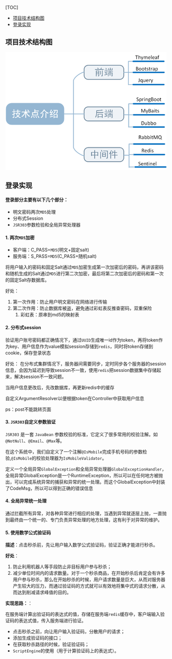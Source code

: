 [TOC]

- [项目技术结构图](#项目技术结构图)
- [登录实现](#登录实现)

## **项目技术结构图**

<img src="assets/技术栈.png" style="zoom:80%;" />

## 登录实现

#### **登录部分主要有以下几个部分：**

- 明文密码两次`MD5`处理
- 分布式Session
- `JSR303`参数检验和全局异常处理器

#### 1. 两次`MD5`加密

- 客户端：C_PASS=`MD5`(明文+固定salt)
- 服务端：S_PASS=`MD5`(C_PASS+随机salt)

将用户输入的密码和固定Salt通过`MD5`加密生成第一次加密后的密码，再讲该密码和随机生成的Salt通过`MD5`进行第二次加密，最后将第二次加密后的密码和第一次的固定Salt存数据库。

好处：

1. 第一次作用：防止用户明文密码在网络进行传输
2. 第二次作用：防止数据库被盗，避免通过彩虹表反推查密码，双重保险
   1. 彩虹表：原串到md5的映射表

#### 2. 分布式session

验证用户账号密码都正确情况下，通过`UUID`生成唯一id作为token，再将token作为key、用户信息作为value模拟session存储到`redis`，同时将token存储到cookie，保存登录状态

好处： 在分布式集群情况下，服务器间需要同步，定时同步各个服务器的session信息，会因为延迟到导致session不一致，使用`redis`把session数据集中存储起来，解决session不一致问题。

当用户信息更改后，先改数据库，再更新redis中的缓存

自定义ArgumentResolver以便根据token在Controller中获取用户信息

ps：post不能跳转页面

#### 3. `JSR303`自定义参数验证

`JSR303` 是一套 `JavaBean` 参数校验的标准，它定义了很多常用的校验注解。如`@NotNull`、`@Email`、`@Max`等。

在这个系统中，我们自定义了一个注解`@IsMobile`完成手机号码的参数检验,`@IsMobile`的校验处理器为`IsMobileValidator`。

定义一个全局异常`GlobalException`和全局异常处理器`GlobalExceptionHandler`，全局异常GlobalException是一个RuntimeException，所以可以在任何地方被抛出，可以完成系统异常的捕获和异常的统一处理。而这个GlobalException中封装了CodeMsg，所以可以得到正确的错误信息

#### 4. 全局异常统一处理

通过拦截所有异常，对各种异常进行相应的处理，当遇到异常就逐层上抛，一直抛到最终由一个统一的、专门负责异常处理的地方处理，这有利于对异常的维护。

#### 5. 使用数学公式验证码

**描述**：点击秒杀前，先让用户输入数学公式验证码，验证正确才能进行秒杀。

**好处**：

1. 防止利用机器人等手段防止非目标用户参与秒杀；
2. 减少单位时间内的请求数量。对于一个秒杀商品，在开始秒杀后肯定会有许多用户参与秒杀，那么在开始秒杀的时候，用户请求数量是巨大，从而对服务器产生较大的压力，而通过验证码的方式就可以有效地将集中式的请求分散，从而达到削减请求峰值的目的。

**实现思路：**：

在服务端计算出验证码的表达式的值，存储在服务端`redis`缓存中，客户端输入验证码的表达式值，传入服务端进行验证。

- 点击秒杀之前，向让用户输入验证码，分散用户的请求；
- 添加生成验证码的接口；
- 在获取秒杀路径的时候，验证验证码；
- `ScriptEngine`的使用（用于计算验证码上的表达式）。

